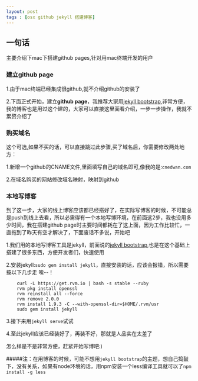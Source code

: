 ```yaml
---
layout: post
tags : [osx github jekyll 搭建博客] 
---
```


## 一句话
主要介绍下mac下搭建github pages,针对用mac终端开发的用户


### 建立github page
1.由于mac终端已经集成很github,就不介绍github的安装了

2.下面正式开始，建立**github page**，我推荐大家用[jekyll bootstrap](http://jekyllbootstrap.com/usage/jekyll-quick-start.html),非常方便，我的博客也是用过这个建的，大家可以直接这里面看介绍，一步一步操作，我就不累赘介绍了

### 购买域名
这个可选,如果不买的话，可以直接跳过此步骤,买了域名后，你需要修改两处地方：

1.新增一个github的CNAME文件,里面填写自己的域名即可,像我的是:`cnedwan.com`

2.在域名购买的网站修改域名映射，映射到github

### 本地写博客
到了这一步，大家的线上博客应该都已经搭好了，在实际写博客的时候，不可能总是push到线上去看，所以必需得有一个本地写博环境，在前面这2步，我也没用多少时间，我在搭建github page时主要时间都耗在了这上面，因为工作比较忙，一直拖到了昨天有空才解决了，下面废话不多说，开始吧

1.我们用的本地写博客工具是jekyll，前面说的[jekyll bootstrap](http://jekyllbootstrap.com/usage/jekyll-quick-start.html),也是在这个基础上搭建了很多东西，方便开发者们，快速使用

2.安装jekyll:`sudo gem install jekyll`，直接安装的话，应该会报错，所以需要按以下几步走 唉--！		
		
		curl -L https://get.rvm.io | bash -s stable --ruby
		rvm pkg install openssl
		rvm reinstall all --force
		rvm remove 2.0.0
		rvm install 1.9.3 -C --with-openssl-dir=$HOME/.rvm/usr
		sudo gem install jekyll

3.接下来用`jekyll serve`试试

4.至此jekyll应该已经装好了，再装不好，那就是人品实在太差了


怎么样是不是非常方便，赶紧开始写博吧:)

#####注：在用博客的时候，可能不想用`jekyll bootstrap`的主题，想自己捣鼓下，没有关系，如果有node环境的话，用npm安装一个less编译工具就可以了`npm install -g less`
